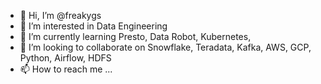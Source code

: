 - 👋 Hi, I’m @freakygs
- 👀 I’m interested in Data Engineering
- 🌱 I’m currently learning Presto, Data Robot, Kubernetes, 
- 💞️ I’m looking to collaborate on Snowflake, Teradata, Kafka, AWS, GCP, Python, Airflow, HDFS
- 📫 How to reach me ...

<!---
freakygs/freakygs is a ✨ special ✨ repository because its `README.md` (this file) appears on your GitHub profile.
You can click the Preview link to take a look at your changes.
--->
